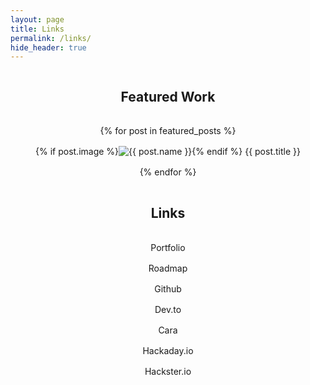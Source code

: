 ```yaml
---
layout: page
title: Links
permalink: /links/
hide_header: true
---
```


<div class="links-container" style="display: flex; flex-direction: column; align-items: center; gap: 1rem; width: 100%;">
<h2>Featured Work</h2>
{% for post in featured_posts %}
<div class="button button--primary" style="width: 100%; display: flex; justify-content: center; text-align: center;" onclick="window.open('{{ post.url }}', '_blank')">
  {% if post.image %}
  <div class="button-image">
    <img src="{{ post.image }}" alt="{{ post.name }}">
  </div>
  {% endif %}
    {{ post.title }}
</div>
{% endfor %}
<br />
<h2>Links</h2>
<div class="button button--primary" style="width: 100%; display: flex; justify-content: center; text-align: center;" onclick="window.open('{{ website }}/', '_blank')">Portfolio</div>
<div class="button button--primary" style="width: 100%; display: flex; justify-content: center; text-align: center;" onclick="window.open('{{ website }}/roadmap', '_blank')">Roadmap</div>
<div class="button button--primary" style="width: 100%; display: flex; justify-content: center; text-align: center;" onclick="window.open('{{ github }}', '_blank')">Github</div>
<div class="button button--primary" style="width: 100%; display: flex; justify-content: center; text-align: center;" onclick="window.open('https://dev.to/mayanayza', '_blank')">Dev.to</div>
<div class="button button--primary" style="width: 100%; display: flex; justify-content: center; text-align: center;" onclick="window.open('https://cara.app/mayanayza/', '_blank')">Cara</div>
<div class="button button--primary" style="width: 100%; display: flex; justify-content: center; text-align: center;" onclick="window.open('https://hackaday.io/mayanayza', '_blank')">Hackaday.io</div>
<div class="button button--primary" style="width: 100%; display: flex; justify-content: center; text-align: center;" onclick="window.open('https://www.hackster.io/mayanayza', '_blank')">Hackster.io</div>
</div>